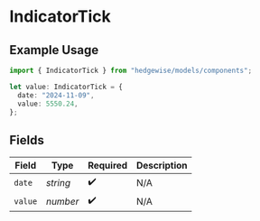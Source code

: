 # IndicatorTick

## Example Usage

```typescript
import { IndicatorTick } from "hedgewise/models/components";

let value: IndicatorTick = {
  date: "2024-11-09",
  value: 5550.24,
};
```

## Fields

| Field              | Type               | Required           | Description        |
| ------------------ | ------------------ | ------------------ | ------------------ |
| `date`             | *string*           | :heavy_check_mark: | N/A                |
| `value`            | *number*           | :heavy_check_mark: | N/A                |